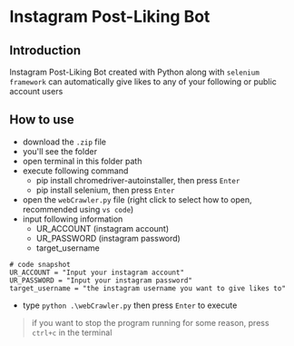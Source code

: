 # Instagram Post-Liking Bot 

## Introduction
Instagram Post-Liking Bot created with Python along with `selenium framework` can automatically give likes to any of your following or public account users 

## How to use
* download the `.zip` file
* you'll see the folder
* open terminal in this folder path
* execute following command
  * pip install chromedriver-autoinstaller, then press `Enter`
  * pip install selenium, then press `Enter`
* open the `webCrawler.py` file (right click to select how to open, recommended using `vs code`)
* input following information
  * UR_ACCOUNT (instagram account)
  * UR_PASSWORD (instagram password)
  * target_username

```
# code snapshot
UR_ACCOUNT = "Input your instagram account"
UR_PASSWORD = "Input your instagram password"
target_username = "the instagram username you want to give likes to"
```

* type `python .\webCrawler.py` then press `Enter` to execute
> if you want to stop the program running for some reason, press `ctrl+c` in the terminal 
